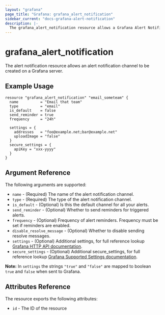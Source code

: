 ```yaml
---
layout: "grafana"
page_title: "Grafana: grafana_alert_notification"
sidebar_current: "docs-grafana-alert-notification"
description: |-
  The grafana_alert_notification resource allows a Grafana Alert Notification channel to be created.
---
```


# grafana\_alert\_notification

The alert notification resource allows an alert notification channel to be created on a Grafana server.

## Example Usage

```hcl
resource "grafana_alert_notification" "email_someteam" {
  name          = "Email that team"
  type          = "email"
  is_default    = false
  send_reminder = true
  frequency     = "24h"

  settings = {
    addresses   = "foo@example.net;bar@example.net"
    uploadImage = "false"
  }
  secure_settings = {
    apiKey = "xxx-yyyy"
  }
}
```

## Argument Reference

The following arguments are supported:

* `name` - (Required) The name of the alert notification channel.
* `type` - (Required) The type of the alert notification channel.
* `is_default` - (Optional) Is this the default channel for all your alerts.
* `send_reminder` - (Optional) Whether to send reminders for triggered alerts.
* `frequency` - (Optional) Frequency of alert reminders. Frequency must be set if reminders are enabled.
* `disable_resolve_message` - (Optional) Whether to disable sending resolve messages.
* `settings` - (Optional) Additional settings, for full reference lookup [Grafana HTTP API documentation](https://grafana.com/docs/grafana/latest/http_api/alerting_notification_channels/).
* `secure_settings` - (Optional) Additional secure_settings, for full reference lookup [Grafana Supported Settings documentation](https://grafana.com/docs/grafana/latest/administration/provisioning/#supported-settings).

**Note:** In `settings` the strings `"true"` and `"false"` are mapped to boolean `true` and `false` when sent to Grafana.

## Attributes Reference

The resource exports the following attributes:

* `id` - The ID of the resource
